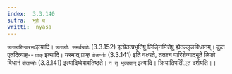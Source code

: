 ```yaml
---
index:  3.3.140
sutra:  भूते च 
vritti:  nyasa
---
```


`उताप्यरित्यारभ्य`इत्यादि। `उताप्योः समर्थययोः` (3.3.152) इत्येतत्प्रभृतिषु लिङ्निमित्तेषु ह्येतल्लृङविधानम्। कुत एतदित्याह-- `प्राक्` इत्यादि। यस्मात् प्राक् `वोताप्योः` (3.3.141) इति वक्ष्यते, ततश्च पारिशेष्याद्भूते लिङो विधानं `वोताप्योः` (3.3.141) इत्यादिष्वेवावतिष्ठते। `न तु भुक्तवान्` इत्यादि। क्रियातिपर्तिं्त दर्शयति।।

